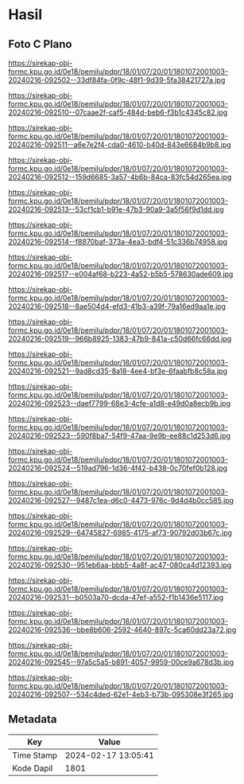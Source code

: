 # Hasil

## Foto C Plano

https://sirekap-obj-formc.kpu.go.id/0e18/pemilu/pdpr/18/01/07/20/01/1801072001003-20240216-092502--33df84fa-0f9c-48f1-9d39-5fa38421727a.jpg

https://sirekap-obj-formc.kpu.go.id/0e18/pemilu/pdpr/18/01/07/20/01/1801072001003-20240216-092510--07caae2f-caf5-484d-beb6-f3b1c4345c82.jpg

https://sirekap-obj-formc.kpu.go.id/0e18/pemilu/pdpr/18/01/07/20/01/1801072001003-20240216-092511--a6e7e2f4-cda0-4610-b40d-843e6684b9b8.jpg

https://sirekap-obj-formc.kpu.go.id/0e18/pemilu/pdpr/18/01/07/20/01/1801072001003-20240216-092512--159d6685-3a57-4b6b-84ca-83fc54d265ea.jpg

https://sirekap-obj-formc.kpu.go.id/0e18/pemilu/pdpr/18/01/07/20/01/1801072001003-20240216-092513--53cf1cb1-b91e-47b3-90a9-3a5f56f9d1dd.jpg

https://sirekap-obj-formc.kpu.go.id/0e18/pemilu/pdpr/18/01/07/20/01/1801072001003-20240216-092514--f8870baf-373a-4ea3-bdf4-51c336b74958.jpg

https://sirekap-obj-formc.kpu.go.id/0e18/pemilu/pdpr/18/01/07/20/01/1801072001003-20240216-092517--e004af68-b223-4a52-b5b5-578630ade609.jpg

https://sirekap-obj-formc.kpu.go.id/0e18/pemilu/pdpr/18/01/07/20/01/1801072001003-20240216-092518--8ae504d4-efd3-41b3-a39f-79a16ed9aa1e.jpg

https://sirekap-obj-formc.kpu.go.id/0e18/pemilu/pdpr/18/01/07/20/01/1801072001003-20240216-092519--966b8925-1383-47b9-841a-c50d66fc66dd.jpg

https://sirekap-obj-formc.kpu.go.id/0e18/pemilu/pdpr/18/01/07/20/01/1801072001003-20240216-092521--9ad8cd35-8a18-4ee4-bf3e-6faabfb8c58a.jpg

https://sirekap-obj-formc.kpu.go.id/0e18/pemilu/pdpr/18/01/07/20/01/1801072001003-20240216-092523--daef7799-68e3-4cfe-a1d8-e49d0a8ecb9b.jpg

https://sirekap-obj-formc.kpu.go.id/0e18/pemilu/pdpr/18/01/07/20/01/1801072001003-20240216-092523--590f8ba7-54f9-47aa-9e9b-ee88c1d253d6.jpg

https://sirekap-obj-formc.kpu.go.id/0e18/pemilu/pdpr/18/01/07/20/01/1801072001003-20240216-092524--519ad796-1d36-4f42-b438-0c70fef0b128.jpg

https://sirekap-obj-formc.kpu.go.id/0e18/pemilu/pdpr/18/01/07/20/01/1801072001003-20240216-092527--9487c1ea-d6c0-4473-976c-9d4d4b0cc585.jpg

https://sirekap-obj-formc.kpu.go.id/0e18/pemilu/pdpr/18/01/07/20/01/1801072001003-20240216-092529--64745827-6985-4175-af73-90792d03b67c.jpg

https://sirekap-obj-formc.kpu.go.id/0e18/pemilu/pdpr/18/01/07/20/01/1801072001003-20240216-092530--951eb6aa-bbb5-4a8f-ac47-080ca4d12393.jpg

https://sirekap-obj-formc.kpu.go.id/0e18/pemilu/pdpr/18/01/07/20/01/1801072001003-20240216-092531--b0503a70-dcda-47ef-a552-f1b1436e5117.jpg

https://sirekap-obj-formc.kpu.go.id/0e18/pemilu/pdpr/18/01/07/20/01/1801072001003-20240216-092536--bbe8b606-2592-4640-897c-5ca60dd23a72.jpg

https://sirekap-obj-formc.kpu.go.id/0e18/pemilu/pdpr/18/01/07/20/01/1801072001003-20240216-092545--97a5c5a5-b891-4057-9959-00ce9a678d3b.jpg

https://sirekap-obj-formc.kpu.go.id/0e18/pemilu/pdpr/18/01/07/20/01/1801072001003-20240216-092507--534c4ded-62e1-4eb3-b73b-095308e3f265.jpg


## Metadata

| Key        | Value               |
| ---------- | ------------------- |
| Time Stamp | 2024-02-17 13:05:41 |
| Kode Dapil | 1801                |



